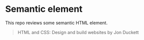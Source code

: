 # Semantic element

This repo reviews some semantic HTML element.

> HTML and CSS: Design and build websites by Jon Duckett
